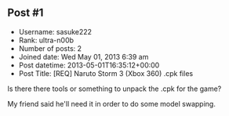 ## Post #1
- Username: sasuke222
- Rank: ultra-n00b
- Number of posts: 2
- Joined date: Wed May 01, 2013 6:39 am
- Post datetime: 2013-05-01T16:35:12+00:00
- Post Title: [REQ] Naruto Storm 3 (Xbox 360) .cpk files

Is there there tools or something to unpack the .cpk for the game?

My friend said he'll need it in order to do some model swapping.
